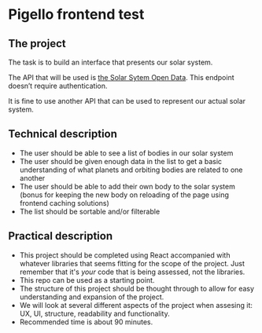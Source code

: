 # Pigello frontend test

## The project

The task is to build an interface that presents our solar system.

The API that will be used is [the Solar Sytem Open Data](https://api.le-systeme-solaire.net/rest/). This endpoint doesn’t require authentication.

It is fine to use another API that can be used to represent our actual solar system.

## Technical description

- The user should be able to see a list of bodies in our solar system
- The user should be given enough data in the list to get a basic understanding of what planets and orbiting bodies are related to one another
- The user should be able to add their own body to the solar system (bonus for keeping the new body on reloading of the page using frontend caching solutions)
- The list should be sortable and/or filterable

## Practical description

- This project should be completed using React accompanied with whatever libraries that seems fitting for the scope of the project. Just remember that it's _your_ code that is being assessed, not the libraries.
- This repo can be used as a starting point.
- The structure of this project should be thought through to allow for easy understanding and expansion of the project.
- We will look at several different aspects of the project when assesing it: UX, UI, structure, readability and functionality.
- Recommended time is about 90 minutes.
